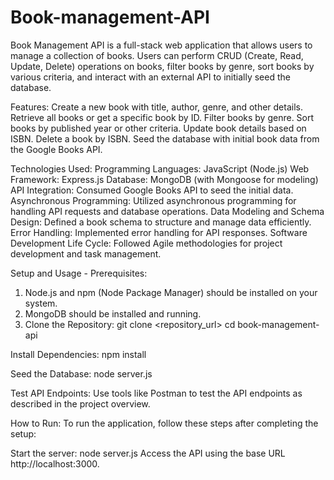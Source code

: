 # Book-management-API

Book Management API is a full-stack web application that allows users to manage a collection of books. Users can perform CRUD (Create, Read, Update, Delete) operations on books, filter books by genre, sort books by various criteria, and interact with an external API to initially seed the database.

Features:
  Create a new book with title, author, genre, and other details.
  Retrieve all books or get a specific book by ID.
  Filter books by genre.
  Sort books by published year or other criteria.
  Update book details based on ISBN.
  Delete a book by ISBN.
  Seed the database with initial book data from the Google Books API.

Technologies Used:
Programming Languages: JavaScript (Node.js)
Web Framework: Express.js
Database: MongoDB (with Mongoose for modeling)
API Integration: Consumed Google Books API to seed the initial data.
Asynchronous Programming: Utilized asynchronous programming for handling API requests and database operations.
Data Modeling and Schema Design: Defined a book schema to structure and manage data efficiently.
Error Handling: Implemented error handling for API responses.
Software Development Life Cycle: Followed Agile methodologies for project development and task management.

Setup and Usage - 
Prerequisites:
1. Node.js and npm (Node Package Manager) should be installed on your system.
2. MongoDB should be installed and running.
3. Clone the Repository:
    git clone <repository_url>
    cd book-management-api

  Install Dependencies:
    npm install
  
  Seed the Database:
    node server.js
  
  Test API Endpoints:
    Use tools like Postman to test the API endpoints as described in the project overview.

  How to Run: 
    To run the application, follow these steps after completing the setup:

  Start the server:
    node server.js
    Access the API using the base URL http://localhost:3000.

